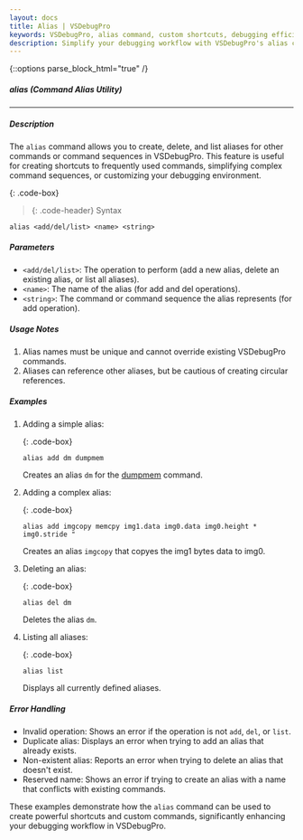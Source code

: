 ```yaml
---
layout: docs
title: Alias | VSDebugPro
keywords: VSDebugPro, alias command, custom shortcuts, debugging efficiency, command customization
description: Simplify your debugging workflow with VSDebugPro's alias command. Learn how to create custom shortcuts for frequently used commands, reducing typing and streamlining your debugging sessions.
---
```

{::options parse_block_html="true" /}

##### alias (Command Alias Utility)
---

##### Description
The `alias` command allows you to create, delete, and list aliases for other commands or command sequences in VSDebugPro. This feature is useful for creating shortcuts to frequently used commands, simplifying complex command sequences, or customizing your debugging environment.

{: .code-box}
>{: .code-header}
>Syntax
```code
alias <add/del/list> <name> <string>
```

##### Parameters

- `<add/del/list>`: The operation to perform (add a new alias, delete an existing alias, or list all aliases).
- `<name>`: The name of the alias (for add and del operations).
- `<string>`: The command or command sequence the alias represents (for add operation).

##### Usage Notes

1. Alias names must be unique and cannot override existing VSDebugPro commands.
2. Aliases can reference other aliases, but be cautious of creating circular references.

##### Examples

1. Adding a simple alias:

   {: .code-box}
   ```
   alias add dm dumpmem
   ```
   Creates an alias `dm` for the [dumpmem](/pages/docs/dumpmem.html) command.

2. Adding a complex alias:

   {: .code-box}
   ```
   alias add imgcopy memcpy img1.data img0.data img0.height * img0.stride "
   ```
   Creates an alias `imgcopy` that copyes the img1 bytes data to img0.

3. Deleting an alias:

   {: .code-box}
   ```
   alias del dm
   ```
   Deletes the alias `dm`.

4. Listing all aliases:

   {: .code-box}
   ```
   alias list
   ```
   Displays all currently defined aliases.

##### Error Handling

- Invalid operation: Shows an error if the operation is not `add`, `del`, or `list`.
- Duplicate alias: Displays an error when trying to add an alias that already exists.
- Non-existent alias: Reports an error when trying to delete an alias that doesn't exist.
- Reserved name: Shows an error if trying to create an alias with a name that conflicts with existing commands.

These examples demonstrate how the `alias` command can be used to create powerful shortcuts and custom commands, significantly enhancing your debugging workflow in VSDebugPro.
